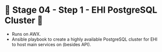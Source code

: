 # 🚧 Stage 04 - Step 1 - EHI PostgreSQL Cluster 🚧
* Runs on AWX.
* Ansible playbook to create a highly available PostgreSQL cluster for EHI to host main services on (besides API).
